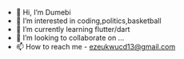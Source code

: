 - 👋 Hi, I’m Dumebi
- 👀 I’m interested in coding,politics,basketball
- 🌱 I’m currently learning flutter/dart
- 💞️ I’m looking to collaborate on ...
- 📫 How to reach me - ezeukwucd13@gmail.com

<!---
dumebiii/dumebiii is a ✨ special ✨ repository because its `README.md` (this file) appears on your GitHub profile.
You can click the Preview link to take a look at your changes.
--->
